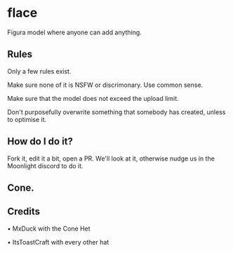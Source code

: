 # flace
Figura model where anyone can add anything.

## Rules

Only a few rules exist.

Make sure none of it is NSFW or discrimonary. Use common sense.

Make sure that the model does not exceed the upload limit.

Don't purposefully overwrite something that somebody has created, unless to optimise it.

## How do I do it?

Fork it, edit it a bit, open a PR. We'll look at it, otherwise nudge us in the Moonlight discord to do it.

## Cone.

## Credits

• MxDuck with the Cone Het

• ItsToastCraft with every other hat
